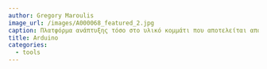 ```yaml
---
author: Gregory Maroulis
image_url: /images/A000068_featured_2.jpg
caption: Πλατφόρμα ανάπτυξης τόσο στο υλικό κομμάτι που αποτελείται από έναν βασικό controler με πολλές δυνατότητες διασύνδεσης components.  
title: Arduino
categories:
  - tools
---
```

